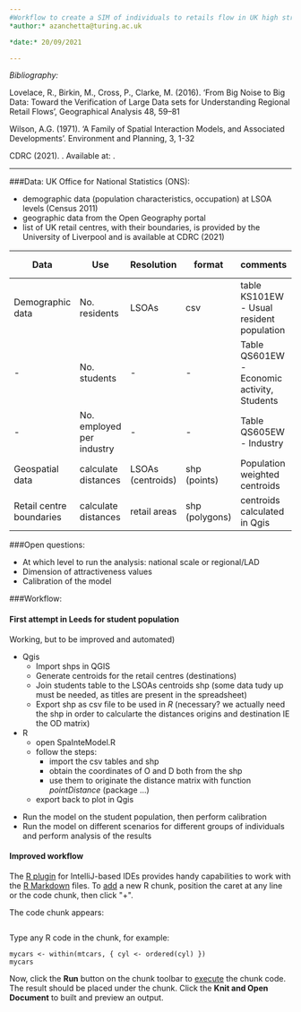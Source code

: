```yaml
---
#Workflow to create a SIM of individuals to retails flow in UK high streets
*author:* azanchetta@turing.ac.uk

*date:* 20/09/2021

---
```


*Bibliography:*

Lovelace, R., Birkin, M., Cross, P., Clarke, M. (2016). ‘From Big Noise to Big Data: Toward the Verification of Large Data sets for Understanding Regional Retail Flows’, Geographical Analysis 48, 59–81

Wilson, A.G. (1971). ‘A Family of Spatial Interaction Models, and Associated Developments’. Environment and Planning, 3, 1-32

CDRC (2021). . Available at: .

---

###Data:
UK Office for National Statistics (ONS):
- demographic data (population characteristics, occupation) at LSOA levels (Census 2011)
- geographic data from the Open Geography portal
- list of UK retail centres, with their boundaries, is provided by the University of Liverpool and is available at CDRC (2021)

Data | Use | Resolution | format | comments | link to source
------- | ----- | ------ |  ---- | --- | --- 
Demographic data | No. residents | LSOAs | csv | table KS101EW - Usual resident population | [Census 2011](https://www.nomisweb.co.uk/query/select/getdatasetbytheme.asp?theme=75&subgrp=Key+Statistics)
- | No. students | - | - | Table QS601EW - Economic activity, Students 
- | No. employed per industry | - | - | Table QS605EW - Industry
Geospatial data | calculate distances | LSOAs (centroids) | shp (points) | Population weighted centroids | [ONS geoportal](https://geoportal.statistics.gov.uk/datasets/lower-layer-super-output-areas-december-2011-population-weighted-centroids/explore)
Retail centre boundaries | calculate distances | retail areas | shp (polygons) | centroids calculated in Qgis | [CDRC](https://data.cdrc.ac.uk/dataset/retail-centre-boundaries)

###Open questions:
- At which level to run the analysis: national scale or regional/LAD
- Dimension of attractiveness values
- Calibration of the model

###Workflow:

#### First attempt in Leeds for student population
Working, but to be improved and automated)
* Qgis
    * Import shps in QGIS
    * Generate centroids for the retail centres (destinations)
    * Join students table to the LSOAs centroids shp (some data tudy up must be needed, as titles are present in the spreadsheet)
    * Export shp as csv file to be used in *R* (necessary? we actually need the shp in order to calcularte the distances origins and destination IE the OD matrix)
* R
    * open SpaInteModel.R
    * follow the steps:
        * import the csv tables and shp
        * obtain the coordinates of O and D both from the shp
        * use them to originate the distance matrix with function *pointDistance* (package ...)
    * export back to plot in Qgis
- Run the model on the student population, then perform calibration
- Run the model on different scenarios for different groups of individuals and perform analysis of the results

#### Improved workflow


The [R plugin](https://www.jetbrains.com/help/pycharm/r-plugin-support.html) for IntelliJ-based IDEs provides
handy capabilities to work with the [R Markdown](https://www.jetbrains.com/help/pycharm/r-markdown.html) files.
To [add](https://www.jetbrains.com/help/pycharm/r-markdown.html#add-code-chunk) a new R chunk,
position the caret at any line or the code chunk, then click "+".

The code chunk appears:
```{r}
```

Type any R code in the chunk, for example:
```{r}
mycars <- within(mtcars, { cyl <- ordered(cyl) })
mycars
```

Now, click the **Run** button on the chunk toolbar to [execute](https://www.jetbrains.com/help/pycharm/r-markdown.html#run-r-code) the chunk code. The result should be placed under the chunk.
Click the **Knit and Open Document** to built and preview an output.